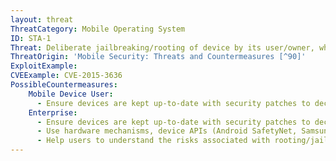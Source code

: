 ```yaml
---
layout: threat
ThreatCategory: Mobile Operating System
ID: STA-1
Threat: Deliberate jailbreaking/rooting of device by its user/owner, which may place the device in a degraded security state
ThreatOrigin: 'Mobile Security: Threats and Countermeasures [^90]'
ExploitExample:
CVEExample: CVE-2015-3636
PossibleCountermeasures:
    Mobile Device User:
      - Ensure devices are kept up-to-date with security patches to decrease the likelihood that they can be rooted/jailbroken.
    Enterprise:
      - Ensure devices are kept up-to-date with security patches to decrease the likelihood that they can be rooted/jailbroken.
      - Use hardware mechanisms, device APIs (Android SafetyNet, Samsung Knox hardware-backed remote attestation, or other applicable remote attestation technologies), or other tools to detect rooted/jailbroken devices, provide notification to the enterprise and user, and block enterprise connectivity.
      - Help users to understand the risks associated with rooting/jailbreaking their devices.
---
```

